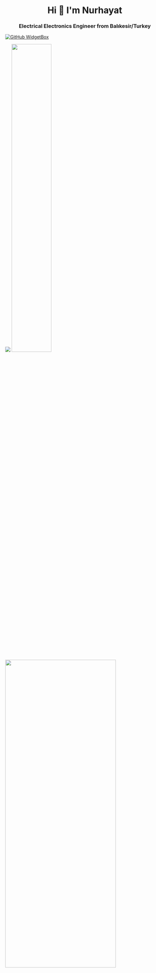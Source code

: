 <h1 align="center">Hi 👋 I'm Nurhayat</h1>
<h3 align="center"> Electrical Electronics Engineer from Balıkesir/Turkey</h3>

<!--
**NurhayatYurtaslan/NurhayatYurtaslan** is a ✨ _special_ ✨ repository because its `README.md` (this file) appears on your GitHub profile.

Here are some ideas to get you started:

- 🔭 I’m currently working on ...
- 🌱 I’m currently learning ...
- 👯 I’m looking to collaborate on ...
- 🤔 I’m looking for help with ...
- 💬 Ask me about ...
- 📫 How to reach me: ...
- 😄 Pronouns: ...
- ⚡ Fun fact: ...
-->

<p align="center">


[![GitHub WidgetBox](https://github-widgetbox.vercel.app/api/profile?username=NurhayatYurtaslan&data=followers,repositories,stars,commits&theme=nautilus)](https://github.com/NurhayatYyrtaslan/github-widgetbox)
   
   <img src="https://raw.githubusercontent.com/onimur/.github/master/.resources/git-header.svg" />

   


  <img height="50%" width="auto" src ="https://github-readme-stats.vercel.app/api?username=NurhayatYurtaslan&show_icons=true&count_private=true&theme=darcula&hide_border=true&hide=issues,contribs&bg_color=00000000">
  <img height="50%" width="350" src ="https://github-readme-stats.vercel.app/api/top-langs/?username=NurhayatYurtaslan&layout=compact&hide_border=true&theme=darcula&bg_color=00000000&langs_count=6&hide=jupyter%20notebook,tex,css,php&exclude_repo=Pacman-AI">



</p>


